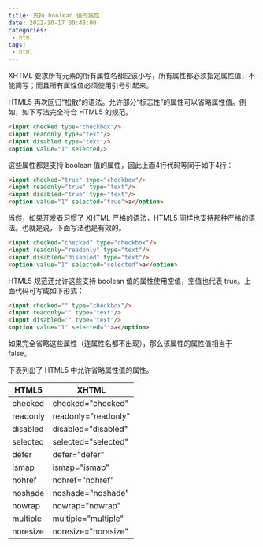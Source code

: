 ```yaml
---
title: 支持 boolean 值的属性
date: 2022-10-17 00:48:00
categories:
 - html
tags:
 - html
---
```


XHTML 要求所有元素的所有属性名都应该小写，所有属性都必须指定属性值，不能简写；而且所有属性值必须使用引号引起来。

HTML5 再次回归“松散”的语法。允许部分“标志性”的属性可以省略属性值。例如，如下写法完全符合 HTML5 的规范。

```html
<input checked type="checkbox"/>
<input readonly type="text"/>
<input disabled type="text"/>
<option value="1" selected/>
```

这些属性都是支持 boolean 值的属性，因此上面4行代码等同于如下4行：

```html
<input checked="true" type="checkbox"/>
<input readonly="true" type="text"/>
<input disabled="true" type="text"/>
<option value="1" selected="true">a</option>
```

当然，如果开发者习惯了 XHTML 严格的语法，HTML5 同样也支持那种严格的语法。也就是说，下面写法也是有效的。

```html
<input checked="checked" type="checkbox"/>
<input readonly="readonly" type="text"/>
<input disabled="disabled" type="text"/>
<option value="1" selected="selected">a</option>
```

HTML5 规范还允许这些支持 boolean 值的属性使用空值，空值也代表 true。上面代码可写成如下形式：

```html
<input checked="" type="checkbox"/>
<input readonly="" type="text"/>
<input disabled="" type="text"/>
<option value="1" selected="">a</option>
```

如果完全省略这些属性（连属性名都不出现），那么该属性的属性值相当于 false。

下表列出了 HTML5 中允许省略属性值的属性。

| HTML5    | XHTML               |
| -------- | ------------------- |
| checked  | checked="checked"   |
| readonly | readonly="readonly" |
| disabled | disabled="disabled" |
| selected | selected="selected" |
| defer    | defer="defer"       |
| ismap    | ismap="ismap"       |
| nohref   | nohref="nohref"     |
| noshade  | noshade="noshade"   |
| nowrap   | nowrap="nowrap"     |
| multiple | multiple="multiple" |
| noresize | noresize="noresize" |